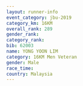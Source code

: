 ```yaml
---
layout: runner-info 
event_category: jbu-2019 
category_km: 16KM  
overall_rank: 289
gender_rank: 
category_rank: 
bib: 62003
name: YONG YOON LIM
category: 16KM Men Veteran
gender: Male
race_time: 
country: Malaysia
---
```

